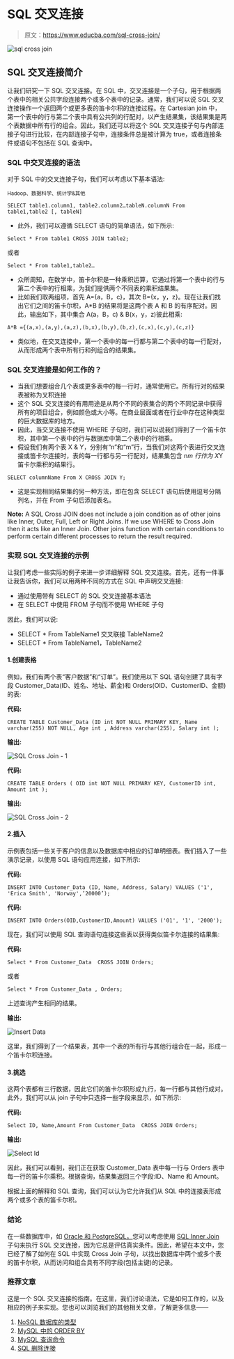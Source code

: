 # SQL 交叉连接

> 原文：<https://www.educba.com/sql-cross-join/>

![sql cross join](img/5c61c018e1f906622c5e719ebe2ed249.png)



## SQL 交叉连接简介

让我们研究一下 SQL 交叉连接。在 SQL 中，交叉连接是一个子句，用于根据两个表中的相关公共字段连接两个或多个表中的记录。通常，我们可以说 SQL 交叉连接操作一个返回两个或更多表的笛卡尔积的连接过程。在 Cartesian join 中，第一个表中的行与第二个表中具有公共列的行配对，以产生结果集，该结果集是两个表数据中所有行的组合。因此，我们还可以将这个 SQL 交叉连接子句与内部连接子句进行比较，在内部连接子句中，连接条件总是被计算为 true，或者连接条件或语句不包括在 SQL 查询中。

### SQL 中交叉连接的语法

对于 SQL 中的交叉连接子句，我们可以考虑以下基本语法:

<small>Hadoop、数据科学、统计学&其他</small>

`SELECT table1.column1, table2.column2…tableN.columnN From table1,table2 [, tableN]`

*   此外，我们可以遵循 SELECT 语句的简单语法，如下所示:

`Select * From table1 CROSS JOIN table2;`

或者

`Select * From table1,table2…`

*   众所周知，在数学中，笛卡尔积是一种乘积运算，它通过将第一个表中的行与第二个表中的行相乘，为我们提供两个不同表的乘积结果集。
*   比如我们取两组项，首先 A={a，B，c}，其次 B={x，y，z}。现在让我们找出它们之间的笛卡尔积，A*B 的结果将是这两个表 A 和 B 的有序配对。因此，输出如下，其中集合 A(a，B，c) & B(x，y，z)彼此相乘:

`A*B ={(a,x),(a,y),(a,z),(b,x),(b,y),(b,z),(c,x),(c,y),(c,z)}`

*   类似地，在交叉连接中，第一个表中的每一行都与第二个表中的每一行配对，从而形成两个表中所有行和列组合的结果集。

### SQL 交叉连接是如何工作的？

*   当我们想要组合几个表或更多表中的每一行时，通常使用它。所有行对的结果表被称为叉积连接
*   这个 SQL 交叉连接的有用用途是从两个不同的表集合的两个不同记录中获得所有的项目组合，例如颜色或大小等。在商业层面或者在行业中存在这种类型的巨大数据库的地方。
*   因此，当交叉连接不使用 WHERE 子句时，我们可以说我们得到了一个笛卡尔积，其中第一个表中的行与数据库中第二个表中的行相乘。
*   假设我们有两个表 X & Y，分别有“n”和“m”行，当我们对这两个表进行交叉连接或笛卡尔连接时，表的每一行都与另一行配对，结果集包含 n*m 行作为 X*Y 笛卡尔乘积的结果行。

`SELECT columnName From X CROSS JOIN Y;`

*   这是实现相同结果集的另一种方法，即在包含 SELECT 语句后使用逗号分隔列名，并在 From 子句后添加表名。

**Note:** A SQL Cross JOIN does not include a join condition as of other joins like Inner, Outer, Full, Left or Right Joins. If we use WHERE to Cross Join then it acts like an Inner Join. Other joins function with certain conditions to perform certain different processes to return the result required.

### 实现 SQL 交叉连接的示例

让我们考虑一些实际的例子来进一步详细解释 SQL 交叉连接。首先，还有一件事让我告诉你，我们可以用两种不同的方式在 SQL 中声明交叉连接:

*   通过使用带有 SELECT 的 SQL 交叉连接基本语法
*   在 SELECT 中使用 FROM 子句而不使用 WHERE 子句

因此，我们可以说:

*   SELECT * From TableName1 交叉联接 TableName2
*   SELECT * From TableName1，TableName2

#### 1.创建表格

例如，我们有两个表“客户数据”和“订单”。我们使用以下 SQL 语句创建了具有字段 Customer_Data(ID、姓名、地址、薪金)和 Orders(OID、CustomerID、金额)的表:

**代码:**

`CREATE TABLE Customer_Data (ID int NOT NULL PRIMARY KEY, Name varchar(255) NOT NULL, Age int , Address varchar(255), Salary int );`

**输出:**

![SQL Cross Join - 1](img/222be6b3473b6c16b8e80058cb806a76.png)



**代码:**

`CREATE TABLE Orders ( OID int NOT NULL PRIMARY KEY, CustomerID int,   Amount int );`

**输出:**

![SQL Cross Join - 2](img/cb4ba91f7f24fc2c5670191161e3c0b5.png)



#### 2.插入

示例表包括一些关于客户的信息以及数据库中相应的订单明细表。我们插入了一些演示记录，以使用 SQL 语句应用连接，如下所示:

**代码:**

`INSERT INTO Customer_Data (ID, Name, Address, Salary)
VALUES ('1', 'Erica Smith', 'Norway',’20000’);`

**代码:**

`INSERT INTO Orders(OID,CustomerID,Amount)
VALUES ('01', '1', '2000');`

现在，我们可以使用 SQL 查询语句连接这些表以获得类似笛卡尔连接的结果集:

**代码:**

`Select * From Customer_Data  CROSS JOIN Orders;`

或者

`Select * From Customer_Data , Orders;`

上述查询产生相同的结果。

**输出:**

![Insert Data](img/307fb861de9e8c7bd36478bd66f52a40.png)



这里，我们得到了一个结果表，其中一个表的所有行与其他行组合在一起，形成一个笛卡尔积连接。

#### 3.挑选

这两个表都有三行数据，因此它们的笛卡尔积形成九行，每一行都与其他行成对。此外，我们可以从 join 子句中只选择一些字段来显示，如下所示:

**代码:**

`Select ID, Name,Amount From Customer_Data  CROSS JOIN Orders;`

**输出:**

![Select Id](img/b3f367d095f14e87071627649a86a4fc.png)



因此，我们可以看到，我们正在获取 Customer_Data 表中每一行与 Orders 表中每一行的笛卡尔乘积。根据查询，结果集返回三个字段:ID、Name 和 Amount。

根据上面的解释和 SQL 查询，我们可以认为它允许我们从 SQL 中的连接表形成两个或多个表的笛卡尔积。

### 结论

在一些数据库中，如 [Oracle 和 PostgreSQL，](https://www.educba.com/oracle-vs-postgresql/)您可以考虑使用 [SQL Inner Join](https://www.educba.com/sql-inner-join/) 子句来执行 SQL 交叉连接，因为它总是评估真实条件。因此，希望在本文中，您已经了解了如何在 SQL 中实现 Cross Join 子句，以找出数据库中两个或多个表的笛卡尔积，从而访问和组合具有不同字段(包括主键)的记录。

### 推荐文章

这是一个 SQL 交叉连接的指南。在这里，我们讨论语法，它是如何工作的，以及相应的例子来实现。您也可以浏览我们的其他相关文章，了解更多信息——

1.  [NoSQL 数据库的类型](https://www.educba.com/types-of-nosql-databases/)
2.  [MySQL 中的 ORDER BY](https://www.educba.com/order-by-in-mysql/)
3.  [MySQL 查询命令](https://www.educba.com/mysql-query-commands/)
4.  [SQL 删除连接](https://www.educba.com/sql-delete-join/)





